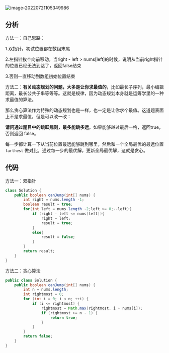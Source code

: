 ![image-20220721105349986](../../../Users/Adnim/AppData/Roaming/Typora/typora-user-images/image-20220721105349986.png)

## 分析

方法一：自己思路：

1.双指针，初试位置都在数组末尾

2.左指针挨个向前移动，当right - left > nums[left]的时候，说明从当前right指针的位置已经无法到达了，返回false结束

3.否则一直移动到数组初始位置结束

方法二：**有关动态规划的问题，大多是让你求最值的**，比如最长子序列，最小编辑距离，最长公共子串等等等。这就是规律，因为动态规划本身就是运筹学里的一种求最值的算法。

那么贪心算法作为特殊的动态规划也是一样，也一定是让你求个最值。这道题表面上不是求最值，但是可以改一改：

**请问通过题目中的跳跃规则，最多能跳多远**。如果能够越过最后一格，返回true，否则返回 false。

每一步都计算一下从当前位置最远能够跳到哪里，然后和一个全局最优的最远位置 `farthest` 做对比，通过每一步的最优解，更新全局最优解，这就是贪心。

## 代码

方法一：双指针

```java
class Solution {
    public boolean canJump(int[] nums) {
        int right = nums.length -1;
        boolean result = true;
        for(int left = nums.length -2;left >= 0;--left){
            if (right - left <= nums[left]){
                right = left;
                result = true;
            }
            else{
                result = false;
            }
        }
        return result;
    }
}
```

方法二：贪心算法

```java
public class Solution {
    public boolean canJump(int[] nums) {
        int n = nums.length;
        int rightmost = 0;
        for (int i = 0; i < n; ++i) {
            if (i <= rightmost) {
                rightmost = Math.max(rightmost, i + nums[i]);
                if (rightmost >= n - 1) {
                    return true;
                }
            }
        }
        return false;
    }
}

```

